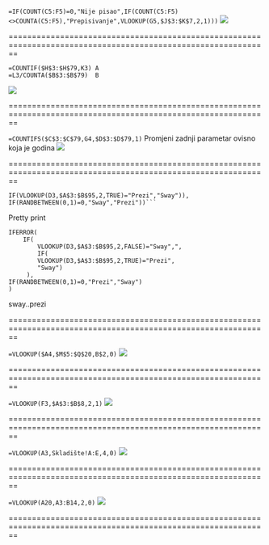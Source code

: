 ```=IF(COUNT(C5:F5)=0,"Nije pisao",IF(COUNT(C5:F5)<>COUNTA(C5:F5),"Prepisivanje",VLOOKUP(G5,$J$3:$K$7,2,1)))```
![](https://github.com/kkeglje/university/blob/master/RPUP/excel/pictures/Slika1.png)

==============================================================================================================

```
=COUNTIF($H$3:$H$79,K3) A
=L3/COUNTA($B$3:$B$79)  B
```
![](https://github.com/kkeglje/university/blob/master/RPUP/excel/pictures/Slika2.png)

==============================================================================================================

```=COUNTIFS($C$3:$C$79,G4,$D$3:$D$79,1)``` Promjeni zadnji parametar ovisno koja je godina
![](https://github.com/kkeglje/university/blob/master/RPUP/excel/pictures/Slika3.png)

==============================================================================================================

```=IFERROR(IF(VLOOKUP(D3,$A$3:$B$95,2,FALSE)="Sway","Prezi",
IF(VLOOKUP(D3,$A$3:$B$95,2,TRUE)="Prezi","Sway")),
IF(RANDBETWEEN(0,1)=0,"Sway","Prezi"))```
```
Pretty print

```
IFERROR(
    IF(
        VLOOKUP(D3,$A$3:$B$95,2,FALSE)="Sway",",
        IF(
        VLOOKUP(D3,$A$3:$B$95,2,TRUE)="Prezi",
        "Sway")
     ),
IF(RANDBETWEEN(0,1)=0,"Prezi","Sway")
)
```
sway..prezi

==============================================================================================================

```=VLOOKUP($A4,$M$5:$Q$20,B$2,0)```
![]("https://github.com/kkeglje/university/blob/master/RPUP/excel/pictures/Slika4.png")

==============================================================================================================

```=VLOOKUP(F3,$A$3:$B$8,2,1)```
![](https://github.com/kkeglje/university/blob/master/RPUP/excel/pictures/Slika5.png)

==============================================================================================================

```=VLOOKUP(A3,Skladište!A:E,4,0)```
![](https://github.com/kkeglje/university/blob/master/RPUP/excel/pictures/Slika6.png)

==============================================================================================================

```=VLOOKUP(A20,A3:B14,2,0)```
![](https://github.com/kkeglje/university/blob/master/RPUP/excel/pictures/Slika7.png)

==============================================================================================================
